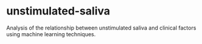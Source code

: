 # unstimulated-saliva
Analysis of the relationship between unstimulated saliva and clinical factors using machine learning techniques.
